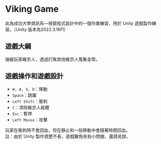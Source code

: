 # Viking Game
此為成功大學資訊系—視窗程式設計中的一個作業練習，用於 Unity 遊戲製作練習。（Unity 版本為2022.3.16f1）  

## 遊戲大綱
操縱玩家維京人，透過打敗其他維京人蒐集金幣。

## 遊戲操作和遊戲設計
* `W, A, S, D`：移動
* `Space`：跳躍
* `Left Shift`：衝刺
* `C`：清除維京人屍體
* `Esc`：暫停
* `Left Mouse`：攻擊

玩家在衝刺時不會回血，但在靜止和一般移動中會隨著時間回血。  
註：由於 Unity 製作資歷不長，遊戲難免有些小問題，還請見諒。
